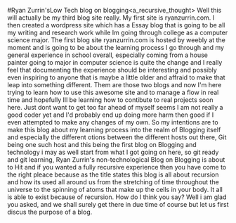 #Ryan Zurrin'sLow Tech blog on blogging<a_recursive_thought>
Well this will actually be my third blog site really. My first site is ryanzurrin.com. I then created a wordpress site which has  a 
Essay blog that is going to be all my writing and research work while Im going through college as a computer science major. The first blog site ryanzurrin.com is hosted by weebly at the moment and is going to be about the learning process I go through and my general experience in school overall, especially coming from a house painter going to major in computer science is quite the change and I really feel that documenting the experience should be interesting and possibly even inspiring to anyone that is maybe a little older and affraid to make that leap into something different. Them are those two blogs and now I'm here trying to learn how to use this awesome site and to manage a flow in real time and hopefully Ill be learning how to contibute to real projects soon here. Just dont want to get too far ahead of myself seems I am not really a good coder yet and I'd probably end up doing more harm then good if I even attempted to make any changes of my own. So my intentions are to make this blog about my learning process into the realm of Blogging itself and especially the different otions between the different hosts out there, Git being one such host and this being the first blog on Blogging and technology i may as well start from what I got going on here, so git ready and git learning, Ryan Zurrin's non-technological Blog on Blogging is about to Hit and if you wanted a fully recursive experience then you have come to the right pleace because as the title states this blog is all about recursion and how its used all around us from the stretching of time throughout the universe to the spinning of atoms that make up the cells in your body. It all is able to exist because of recursion. How do I think you say? Well i am glad you asked, and we shall surely get there in due time of course but let us first discus the purpose of a blog.
